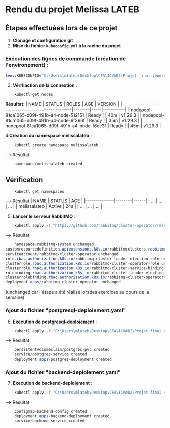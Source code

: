 # Rendu du projet Melissa LATEB

## Étapes effectuées lors de ce projet

1. **Clonage et configuration git**
2. **Mise du fichier `kubeconfig.yml` à la racine du projet**

### Exécution des lignes de commande (création de l'environement) :

```sh
$env:KUBECONFIG="C:\Users\mlateb\Desktop\CFA\ICVAD2\Projet final vendredi\kubeconfig.yml"
``` 

3. **Vérifiaction de la connextion** :

```sh 
    kubectl get nodes
```
**Résultat**:
| NAME                                       | STATUS | ROLES  | AGE | VERSION   |
|--------------------------------------------|--------|--------|-----|-----------|
| nodepool-81ca1065-d09f-491b-a4-node-512151 | Ready  | <none> | 40m | v1.29.3   |
| nodepool-81ca1065-d09f-491b-a4-node-6f366f | Ready  | <none> | 35m | v1.29.3   |
| nodepool-81ca1065-d09f-491b-a4-node-f6ce31 | Ready  | <none> | 45m | v1.29.3   |


4.**Création du namespace melissalateb** :
```sh 
    kubectl create namespace melissalateb
```
--> Résultat 
```sh 
    namespace/melissalateb created
```
## Vérification 

```sh 
    kubectl get namespaces
```
--> Résultat 
| NAME         | STATUS | AGE  |
|--------------|--------|------|
| ...          | ...    | ...  |
| melissalateb | Active | 24s  |
| ...          | ...    | ...  |

5. **Lancer le serveur RabbitMQ** :

```sh
    kubectl apply -f "https://github.com/rabbitmq/cluster-operator/releases/latest/download/cluster-operator.yml"
```

--> Résultat 
```powershell 
    namespace/rabbitmq-system unchanged
customresourcedefinition.apiextensions.k8s.io/rabbitmqclusters.rabbitmq.com unchanged
serviceaccount/rabbitmq-cluster-operator unchanged
role.rbac.authorization.k8s.io/rabbitmq-cluster-leader-election-role unchanged
clusterrole.rbac.authorization.k8s.io/rabbitmq-cluster-operator-role unchanged
clusterrole.rbac.authorization.k8s.io/rabbitmq-cluster-service-binding-role unchanged
rolebinding.rbac.authorization.k8s.io/rabbitmq-cluster-leader-election-rolebinding unchanged
clusterrolebinding.rbac.authorization.k8s.io/rabbitmq-cluster-operator-rolebinding unchanged
deployment.apps/rabbitmq-cluster-operator unchanged
```

(unchanged car l'étape a été réalisé lorsdes exercices au cours de la semaine)

### Ajout du fichier "postgresql-deploiement.yaml"

6. **Execution de postgresql-deploiement** :

```sh
    kubectl apply -f "C:\Users\mlateb\Desktop\CFA\ICVAD2\Projet final vendredi\postgresql-deploiement.yaml"
```
--> Résultat

```powershell
    persistentvolumeclaim/postgres-pvc created
    service/postgres-service created
    deployment.apps/postgres-deployment created
```
### Ajout du fichier "backend-deploiement.yaml"

7. **Execution de backend-deploiement** : 

```sh
    kubectl apply -f "C:\Users\mlateb\Desktop\CFA\ICVAD2\Projet final vendredi\backend-deploiement.yaml"
```
--> Résultat
```powershell
    configmap/backend-config created
    deployment.apps/backend-deployment created
    service/backend-service created
```